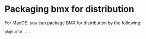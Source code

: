 # Packaging bmx for distribution

For MacOS, you can package BMX for distribution by the following:

```
pkgbuild ...

```